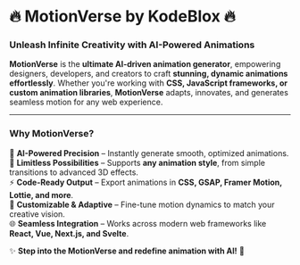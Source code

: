 # 🔥 **MotionVerse by KodeBlox** 🔥  
### **Unleash Infinite Creativity with AI-Powered Animations**  

**MotionVerse** is the **ultimate AI-driven animation generator**, empowering designers, developers, and creators to craft **stunning, dynamic animations effortlessly**. Whether you're working with **CSS, JavaScript frameworks, or custom animation libraries**, **MotionVerse** adapts, innovates, and generates seamless motion for any web experience.  

---

### **Why MotionVerse?**  
🚀 **AI-Powered Precision** – Instantly generate smooth, optimized animations.  
🎨 **Limitless Possibilities** – Supports **any animation style**, from simple transitions to advanced 3D effects.  
⚡ **Code-Ready Output** – Export animations in **CSS, GSAP, Framer Motion, Lottie, and more**.  
🔄 **Customizable & Adaptive** – Fine-tune motion dynamics to match your creative vision.  
🌐 **Seamless Integration** – Works across modern web frameworks like **React, Vue, Next.js, and Svelte**.  

✨ **Step into the MotionVerse and redefine animation with AI!** 🚀  
